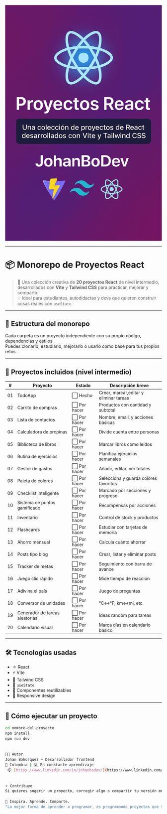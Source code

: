 <div align="center">
  <img src="./img.png" alt="Proyectos React" style="max-width: 100%;" />
</div>

---

# 📦 Monorepo de Proyectos React

> 🎯 Una colección creativa de **20 proyectos React** de nivel intermedio, desarrollados con **Vite** y **Tailwind CSS** para practicar, mejorar y compartir.  
> 💡 Ideal para estudiantes, autodidactas y devs que quieren construir cosas reales con `useState`.

---

## 🧩 Estructura del monorepo

Cada carpeta es un proyecto independiente con su propio código, dependencias y estilos.  
Puedes clonarlo, estudiarlo, mejorarlo o usarlo como base para tus propios retos.

---

## 🚀 Proyectos incluidos (nivel intermedio)

| #  | Proyecto                          | Estado       | Descripción breve                            |
|----|-----------------------------------|--------------|----------------------------------------------|
| 01 | TodoApp                           | ⬜ Hecho     | Crear, marcar,editar y eliminar tareas       |
| 02 | Carrito de compras                | ⬜ Por hacer | Productos con cantidad y subtotal            |
| 03 | Lista de contactos                | ⬜ Por hacer | Nombre, email, y acciones básicas            |
| 04 | Calculadora de propinas           | ⬜ Por hacer | Divide cuenta entre personas                 |
| 05 | Biblioteca de libros              | ⬜ Por hacer | Marcar libros como leídos                    |
| 06 | Rutina de ejercicios              | ⬜ Por hacer | Planifica ejercicios semanales               |
| 07 |  Gestor de gastos                 | ⬜ Por hacer | Añadir, editar, ver totales                  |
| 08 | Paleta de colores                 | ⬜ Por hacer | Selecciona y guarda colores favoritos        |
| 09 | Checklist inteligente             | ⬜ Por hacer | Marcado por secciones y progreso             |
| 10 | Sistema de puntos gamificado      | ⬜ Por hacer | Recompensas por acciones                     |
| 11 | Inventario                        | ⬜ Por hacer | Control de stock y productos                 |
| 12 | Flashcards                        | ⬜ Por hacer | Estudiar con tarjetas de memoria             |
| 13 | Ahorro mensual                    | ⬜ Por hacer | Calcula cuánto ahorrar                       |
| 14 | Posts tipo blog                   | ⬜ Por hacer | Crear, listar y eliminar posts               |
| 15 | Tracker de metas                  | ⬜ Por hacer | Seguimiento con barra de avance              |
| 16 | Juego clic rápido                 | ⬜ Por hacer | Mide tiempo de reacción                      |
| 17 | Adivina el país                   | ⬜ Por hacer | Juego de preguntas                           |
| 18 | Conversor de unidades             | ⬜ Por hacer | °C↔°F, km↔mi, etc.                           |
| 19 | Generador de tareas aleatorias    | ⬜ Por hacer | Ideas random para tareas                     |
| 20 | Calendario visual                 | ⬜ Por hacer | Marca días en calendario básico              |

---

## 🛠 Tecnologías usadas

- ⚛️ React
- ⚡ Vite
- 🎨 Tailwind CSS
- 💾 `useState` 
- 🧩 Componentes reutilizables
- 📱 Responsive design

---

## 📌 Cómo ejecutar un proyecto

```bash
cd nombre-del-proyecto
npm install
npm run dev


🧑‍💻 Autor
Johan Bohorquez – Desarrollador frontend 
📍 Colombia | 💻 En constante aprendizaje
 📫 [https://www.linkedin.com/in/johanbodev/](https://www.linkedin.com/in/johanbodev/)


⭐ Contribuye
Si quieres sugerir un proyecto, corregir algo o compartir tu versión mejorada, ¡abre un issue o un PR!

🧠 Inspira. Aprende. Comparte.
"La mejor forma de aprender a programar, es programando proyectos que te reten cada día."

